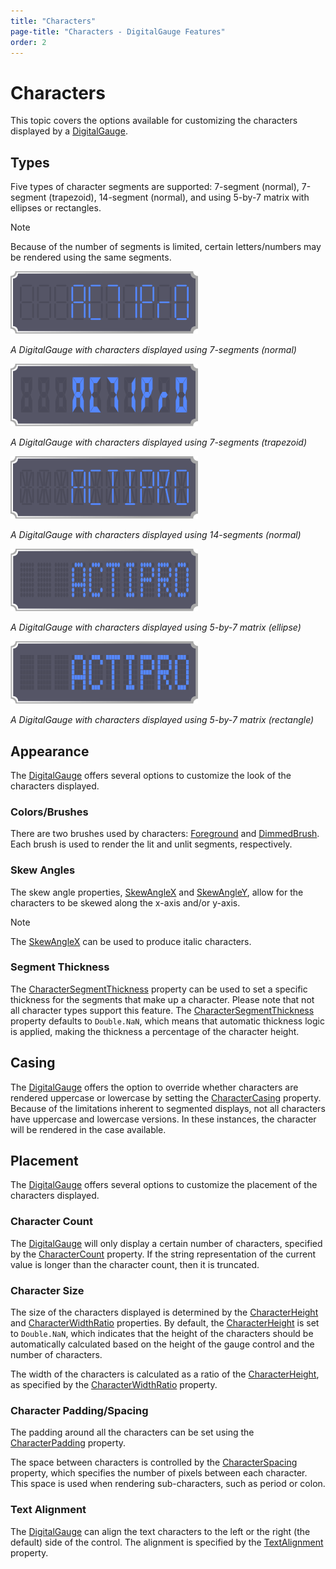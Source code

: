 ```yaml
---
title: "Characters"
page-title: "Characters - DigitalGauge Features"
order: 2
---
```

# Characters

This topic covers the options available for customizing the characters displayed by a [DigitalGauge](xref:@ActiproUIRoot.Controls.Gauge.DigitalGauge).

## Types

Five types of character segments are supported: 7-segment (normal), 7-segment (trapezoid), 14-segment (normal), and using 5-by-7 matrix with ellipses or rectangles.

> [!NOTE]
> Because of the number of segments is limited, certain letters/numbers may be rendered using the same segments.

![Screenshot](../images/digital-gauge7-segment-normal.gif)

*A DigitalGauge with characters displayed using 7-segments (normal)*

![Screenshot](../images/digital-gauge7-segment-trapezoid.gif)

*A DigitalGauge with characters displayed using 7-segments (trapezoid)*

![Screenshot](../images/digital-gauge14-segment-normal.gif)

*A DigitalGauge with characters displayed using 14-segments (normal)*

![Screenshot](../images/digital-gauge5by7-ellipse.png)

*A DigitalGauge with characters displayed using 5-by-7 matrix (ellipse)*

![Screenshot](../images/digital-gauge5by7-rectangle.png)

*A DigitalGauge with characters displayed using 5-by-7 matrix (rectangle)*

## Appearance

The [DigitalGauge](xref:@ActiproUIRoot.Controls.Gauge.DigitalGauge) offers several options to customize the look of the characters displayed.

### Colors/Brushes

There are two brushes used by characters: [Foreground](xref:@ActiproUIRoot.Controls.Gauge.DigitalGauge.Foreground) and [DimmedBrush](xref:@ActiproUIRoot.Controls.Gauge.DigitalGauge.DimmedBrush). Each brush is used to render the lit and unlit segments, respectively.

### Skew Angles

The skew angle properties, [SkewAngleX](xref:@ActiproUIRoot.Controls.Gauge.DigitalGauge.SkewAngleX) and [SkewAngleY](xref:@ActiproUIRoot.Controls.Gauge.DigitalGauge.SkewAngleY), allow for the characters to be skewed along the x-axis and/or y-axis.

> [!NOTE]
> The [SkewAngleX](xref:@ActiproUIRoot.Controls.Gauge.DigitalGauge.SkewAngleX) can be used to produce italic characters.

### Segment Thickness

The [CharacterSegmentThickness](xref:@ActiproUIRoot.Controls.Gauge.DigitalGauge.CharacterSegmentThickness) property can be used to set a specific thickness for the segments that make up a character.  Please note that not all character types support this feature.  The [CharacterSegmentThickness](xref:@ActiproUIRoot.Controls.Gauge.DigitalGauge.CharacterSegmentThickness) property defaults to `Double.NaN`, which means that automatic thickness logic is applied, making the thickness a percentage of the character height.

## Casing

The [DigitalGauge](xref:@ActiproUIRoot.Controls.Gauge.DigitalGauge) offers the option to override whether characters are rendered uppercase or lowercase by setting the [CharacterCasing](xref:@ActiproUIRoot.Controls.Gauge.DigitalGauge.CharacterCasing) property.  Because of the limitations inherent to segmented displays, not all characters have uppercase and lowercase versions. In these instances, the character will be rendered in the case available.

## Placement

The [DigitalGauge](xref:@ActiproUIRoot.Controls.Gauge.DigitalGauge) offers several options to customize the placement of the characters displayed.

### Character Count

The [DigitalGauge](xref:@ActiproUIRoot.Controls.Gauge.DigitalGauge) will only display a certain number of characters, specified by the [CharacterCount](xref:@ActiproUIRoot.Controls.Gauge.DigitalGauge.CharacterCount) property. If the string representation of the current value is longer than the character count, then it is truncated.

### Character Size

The size of the characters displayed is determined by the [CharacterHeight](xref:@ActiproUIRoot.Controls.Gauge.DigitalGauge.CharacterHeight) and [CharacterWidthRatio](xref:@ActiproUIRoot.Controls.Gauge.DigitalGauge.CharacterWidthRatio) properties. By default, the [CharacterHeight](xref:@ActiproUIRoot.Controls.Gauge.DigitalGauge.CharacterHeight) is set to `Double.NaN`, which indicates that the height of the characters should be automatically calculated based on the height of the gauge control and the number of characters.

The width of the characters is calculated as a ratio of the [CharacterHeight](xref:@ActiproUIRoot.Controls.Gauge.DigitalGauge.CharacterHeight), as specified by the [CharacterWidthRatio](xref:@ActiproUIRoot.Controls.Gauge.DigitalGauge.CharacterWidthRatio) property.

### Character Padding/Spacing

The padding around all the characters can be set using the [CharacterPadding](xref:@ActiproUIRoot.Controls.Gauge.DigitalGauge.CharacterPadding) property.

The space between characters is controlled by the [CharacterSpacing](xref:@ActiproUIRoot.Controls.Gauge.DigitalGauge.CharacterSpacing) property, which specifies the number of pixels between each character. This space is used when rendering sub-characters, such as period or colon.

### Text Alignment

The [DigitalGauge](xref:@ActiproUIRoot.Controls.Gauge.DigitalGauge) can align the text characters to the left or the right (the default) side of the control.  The alignment is specified by the [TextAlignment](xref:@ActiproUIRoot.Controls.Gauge.DigitalGauge.TextAlignment) property.
